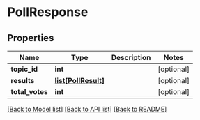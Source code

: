 # PollResponse

## Properties
Name | Type | Description | Notes
------------ | ------------- | ------------- | -------------
**topic_id** | **int** |  | [optional] 
**results** | [**list[PollResult]**](PollResult.md) |  | [optional] 
**total_votes** | **int** |  | [optional] 

[[Back to Model list]](../README.md#documentation-for-models) [[Back to API list]](../README.md#documentation-for-api-endpoints) [[Back to README]](../README.md)


